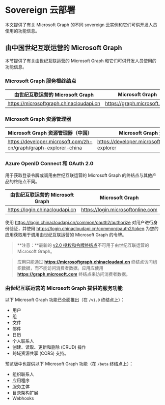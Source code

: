 # <a name="sovereign-cloud-deployments"></a>Sovereign 云部署


本文提供了有关 Microsoft Graph 的不同 sovereign 云实例和它们可供开发人员使用的功能信息。 


## <a name="microsoft-graph-operated-by-21vianet-in-china"></a>由中国世纪互联运营的 Microsoft Graph

本节提供了有关由世纪互联运营的 Microsoft Graph 和它们可供开发人员使用的功能信息。 

### <a name="microsoft-graph-service-root-endpoints"></a>Microsoft Graph 服务根终结点
| 由世纪互联运营的 Microsoft Graph | Microsoft Graph|
|---------------------------|----------------|
| https://microsoftgraph.chinacloudapi.cn | https://graph.microsoft.com|

### <a name="microsoft-graph-explorer"></a>Microsoft Graph 资源管理器
| Microsoft Graph 资源管理器（中国） | Microsoft Graph 资源管理器|
|---------------------------|----------------|
|https://developer.microsoft.com/zh-cn/graph/graph-explorer-china| https://developer.microsoft.com/graph/graph-explorer|

### <a name="azure-openid-connect-and-oauth20"></a>Azure OpenID Connect 和 OAuth 2.0
用于获取登录令牌或调用由世纪互联运营的 Microsoft Graph 的终结点与其他产品的终结点不同。 

| 由世纪互联运营的 Microsoft Graph | Microsoft Graph|
|---------------------------|----------------|
| https://login.chinacloudapi.cn | https://login.microsoftonline.com|
 
使用 https://login.chinacloudapi.cn/common/oauth2/authorize 对用户进行身份验证，并使用 https://login.chinacloudapi.cn/common/oauth2/token 为您的应用获取用于调用由世纪互联运营的 Microsoft Graph 的令牌。

> **注意：**最新的 [v2.0 授权和令牌终结点](https://azure.microsoft.com/en-us/documentation/articles/active-directory-appmodel-v2-overview/)不可用于由世纪互联运营的 Microsoft Graph。 

>应用只能通过 **https://microsoftgraph.chinacloudapi.cn** 终结点访问组织数据，而不能访问消费者数据。应用应使用 **https://graph.microsoft.com** 终结点来访问消费者数据。

### <a name="service-capabilities-offered-by-microsoft-graph-operated-by-21vianet"></a>由世纪互联运营的 Microsoft Graph 提供的服务功能
以下 Microsoft Graph 功能已全面推出（在 `/v1.0` 终结点上）：

* 用户
* 组
* 文件
* 邮件
* 日历
* 个人联系人 
* 创建、读取、更新和删除 (CRUD) 操作
* 跨域资源共享 (CORS) 支持。

预览版中也提供以下 Microsoft Graph 功能（在 `/beta` 终结点上）：

* 组织联系人
* 应用程序
* 服务主体
* 目录架构扩展
* Webhooks
